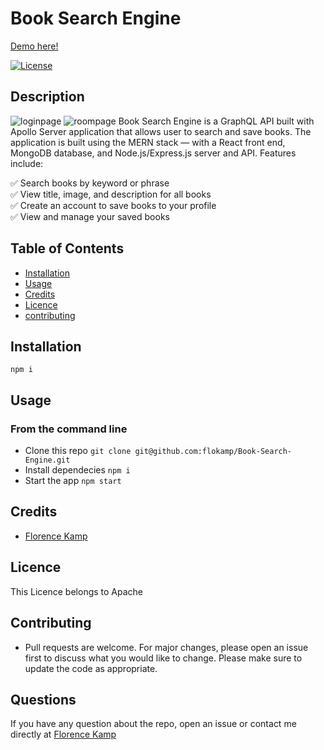 # Book Search Engine

[Demo here!](https://intense-ridge-82764.herokuapp.com/)

[![License](https://img.shields.io/badge/License-Apache%202.0-yellow.svg)](https://opensource.org/licenses/Apache-2.0)

## Description

![loginpage](/app-screenshots/login.png)
![roompage](/app-screenshots/room.png)
Book Search Engine is a GraphQL API built with Apollo Server application that allows user to search and save books. The application is built using the MERN stack — with a React front end, MongoDB database, and Node.js/Express.js server and API. Features include:

:white_check_mark: Search books by keyword or phrase <br>
:white_check_mark: View title, image, and description for all books<br>
:white_check_mark: Create an account to save books to your profile<br>
:white_check_mark: View and manage your saved books<br>

## Table of Contents

- [Installation](#Installation)
- [Usage](#Usage)
- [Credits](#Credits)
- [Licence](#Licence)
- [contributing](#contributing)

## Installation

`npm i`

## Usage

### From the command line

- Clone this repo `git clone git@github.com:flokamp/Book-Search-Engine.git`
- Install dependecies `npm i`
- Start the app `npm start`

## Credits

- [Florence Kamp](https://github.com/flokamp/)

## Licence

This Licence belongs to Apache

## Contributing

- Pull requests are welcome. For major changes, please open an issue first to discuss what you would like to change. Please make sure to update the code as appropriate.

## Questions

If you have any question about the repo, open an issue or contact me directly at [Florence Kamp](https://github.com/flokamp/)
